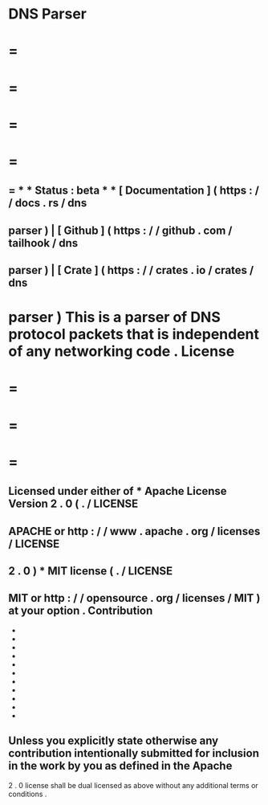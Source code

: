 DNS
Parser
=
=
=
=
=
=
=
=
=
=
*
*
Status
:
beta
*
*
[
Documentation
]
(
https
:
/
/
docs
.
rs
/
dns
-
parser
)
|
[
Github
]
(
https
:
/
/
github
.
com
/
tailhook
/
dns
-
parser
)
|
[
Crate
]
(
https
:
/
/
crates
.
io
/
crates
/
dns
-
parser
)
This
is
a
parser
of
DNS
protocol
packets
that
is
independent
of
any
networking
code
.
License
=
=
=
=
=
=
=
Licensed
under
either
of
*
Apache
License
Version
2
.
0
(
.
/
LICENSE
-
APACHE
or
http
:
/
/
www
.
apache
.
org
/
licenses
/
LICENSE
-
2
.
0
)
*
MIT
license
(
.
/
LICENSE
-
MIT
or
http
:
/
/
opensource
.
org
/
licenses
/
MIT
)
at
your
option
.
Contribution
-
-
-
-
-
-
-
-
-
-
-
-
Unless
you
explicitly
state
otherwise
any
contribution
intentionally
submitted
for
inclusion
in
the
work
by
you
as
defined
in
the
Apache
-
2
.
0
license
shall
be
dual
licensed
as
above
without
any
additional
terms
or
conditions
.
